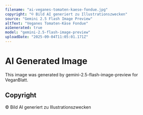 ```yaml
---
filename: "ai-veganes-tomaten-kaese-fondue.jpg"
copyright: "© Bild AI generiert zu Illustrationszwecken"
source: "Gemini 2.5 Flash Image Preview"
altText: "Veganes Tomaten-Käse Fondue"
aiGenerated: true
model: "gemini-2.5-flash-image-preview"
uploadDate: "2025-09-04T11:05:01.171Z"
---
```


# AI Generated Image

This image was generated by gemini-2.5-flash-image-preview for VeganBlatt.

## Copyright
© Bild AI generiert zu Illustrationszwecken
